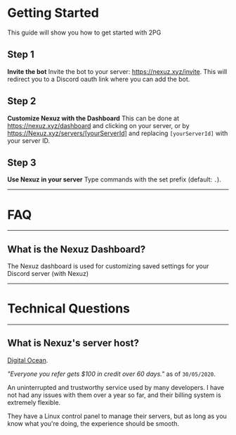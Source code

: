 # Getting Started
This guide will show you how to get started with 2PG

## Step 1
**Invite the bot**
Invite the bot to your server: https://nexuz.xyz/invite.
This will redirect you to a Discord oauth link where you can add the bot.

## Step 2
**Customize Nexuz with the Dashboard**
This can be done at https://nexuz.xyz/dashboard and clicking on your server,
or by https://Nexuz.xyz/servers/[yourServerId] and replacing `[yourServerId]` with your server ID.

## Step 3
**Use Nexuz in your server**
Type commands with the set prefix (default: `.`).

---

# FAQ

---

## What is the Nexuz Dashboard?
The Nexuz dashboard is used for customizing saved settings for your Discord server (with Nexuz)

---

# Technical Questions

---

## What is Nexuz's server host?
[Digital Ocean](https://m.do.co/c/be464b52d).

*"Everyone you refer gets $100 in credit over 60 days."* as of `30/05/2020`.

An uninterrupted and trustworthy service used by many developers.
I have not had any issues with them over a year so far, and their billing system is extremely flexible.

They have a Linux control panel to manage their servers, but as long as you know what you're doing, the experience should be smooth.